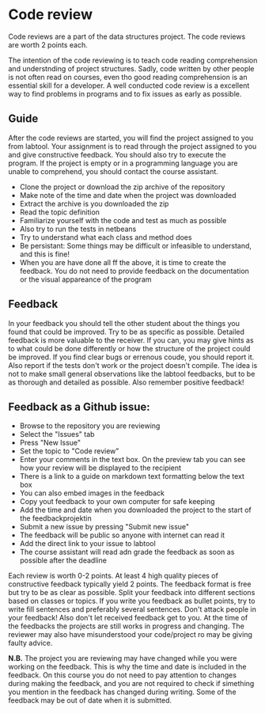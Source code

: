 # Code review

Code reviews are a part of the data structures project. The code reviews are worth 2 points each.

The intention of the code reviewing is to teach code reading comprehension and understnding of project structures. Sadly, code written by other people is not often read on courses, even tho good reading comprehension is an essential skill for a developer. A well conducted code review is a excellent way to find problems in programs and to fix issues as early as possible.

## Guide

After the code reviews are started, you will find the project assigned to you from labtool. Your assignment is to read through the project assigned to you and give constructive feedback. You should also try to execute the program. If the project is empty or in a programming language you are unable to comprehend, you should contact the course assistant.

* Clone the project or download the zip archive of the repository
* Make note of the time and date when the project was downloaded
* Extract the archive is you downloaded the zip
* Read the topic definition
* Familiarize yourself with the code and test as much as possible
* Also try to run the tests in netbeans
* Try to understand what each class and method does
* Be persistant: Some things may be difficult or infeasible to understand, and this is fine!
* When you are have done all ff the above, it is time to create the feedback. You do not need to provide feedback on the documentation or the visual appareance of the program

## Feedback

In your feedback you should tell the other student about the things you found that could be improved. Try to be as specific as possible. Detailed feedback is more valuable to the receiver. If you can, you may give hints as to what could be done differently or how the structure of the project could be improved. If you find clear bugs or errenous coude, you should report it. Also report if the tests don't work or the project doesn't compile. The idea is not to make small general observations like the labtool feedbacks, but to be as thorough and detailed as possible. Also remember positive feedback!

## Feedback as a Github issue:

* Browse to the repository you are reviewing
* Select the "Issues" tab
* Press "New Issue"
* Set the topic to "Code review"
* Enter your comments in the text box. On the preview tab you can see how your review will be displayed to the recipient
* There is a link to a guide on markdown text formatting below the text box
* You can also embed images in the feedback
* Copy yout feedback to your own computer for safe keeping
* Add the time and date when you downloaded the project to the start of the feedbackprojektin
* Submit a new issue by pressing "Submit new issue"
* The feedback will be public so anyone with internet can read it
* Add the direct link to your issue to labtool
* The course assistant will read adn grade the feedback as soon as possible after the deadline

Each review is worth 0-2 points. At least 4 high quality pieces of constructive feedback typically yield 2 points. The feedback format is free but try to be as clear as possible. Split your feedback into different sections based on classes or topics. If you write you feedback as bullet points, try to write fill sentences and preferably several sentences. Don't attack people in your feedback! Also don't let received feedback get to you. At the time of the feedbacks the projects are still works in progress and changing. The reviewer may also have misunderstood your code/project ro may be giving faulty advice.

**N.B.** The project you are reviewing may have changed while you were working on the feedback. This is why the time and date is included in the feedback. On this course you do not need to pay attention to changes during making the feedback, and you are not required to check if simething you mention in the feedback has changed during writing. Some of the feedback may be out of date when it is submitted.
